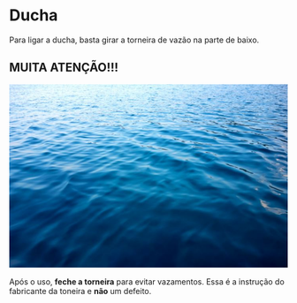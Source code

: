# Ducha

Para ligar a ducha, basta girar a torneira de vazão na parte de baixo.

## MUITA ATENÇÃO!!!

![Vazamento](../../../img/vazamento.jpg)

Após o uso, **feche a torneira** para evitar vazamentos. Essa é a instrução do fabricante da toneira e **não** um defeito.